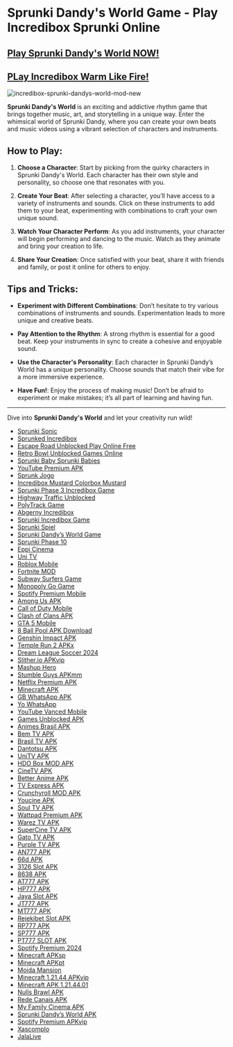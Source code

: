 # Sprunki Dandy's World Game - Play Incredibox Sprunki Online

## [Play Sprunki Dandy's World NOW!](https://tinyurl.com/mrx29ca4)

## [PLay Incredibox Warm Like Fire!](https://github.com/Incredibox-Warm-Like-Fire)

![incredibox-sprunki-dandys-world-mod-new](https://github.com/user-attachments/assets/cff2fe4d-3a84-445b-a756-24e4ab4e41a8)


**Sprunki Dandy's World** is an exciting and addictive rhythm game that brings together music, art, and storytelling in a unique way. Enter the whimsical world of Sprunki Dandy, where you can create your own beats and music videos using a vibrant selection of characters and instruments.

## How to Play:

1. **Choose a Character**: Start by picking from the quirky characters in Sprunki Dandy's World. Each character has their own style and personality, so choose one that resonates with you.
   
2. **Create Your Beat**: After selecting a character, you’ll have access to a variety of instruments and sounds. Click on these instruments to add them to your beat, experimenting with combinations to craft your own unique sound.

3. **Watch Your Character Perform**: As you add instruments, your character will begin performing and dancing to the music. Watch as they animate and bring your creation to life.

4. **Share Your Creation**: Once satisfied with your beat, share it with friends and family, or post it online for others to enjoy.

## Tips and Tricks:

- **Experiment with Different Combinations**: Don’t hesitate to try various combinations of instruments and sounds. Experimentation leads to more unique and creative beats.
  
- **Pay Attention to the Rhythm**: A strong rhythm is essential for a good beat. Keep your instruments in sync to create a cohesive and enjoyable sound.

- **Use the Character's Personality**: Each character in Sprunki Dandy’s World has a unique personality. Choose sounds that match their vibe for a more immersive experience.

- **Have Fun!**: Enjoy the process of making music! Don’t be afraid to experiment or make mistakes; it’s all part of learning and having fun.

---

Dive into **Sprunki Dandy's World** and let your creativity run wild!
- [Sprunki Sonic](https://github.com/Sprunki-Sonic)
- [Sprunked Incredibox](https://github.com/Sprunked-Incredibox)
- [Escape Road Unblocked Play Online Free](https://github.com/Escape-Road-Unblocked-Play-Online-Free)
- [Retro Bowl Unblocked Games Online](https://github.com/Retro-Bowl-Unblocked-Games-Online)
- [Sprunki Baby Sprunki Babies](https://github.com/Sprunki-Baby-Sprunki-Babies)
- [YouTube Premium APK](https://github.com/Youtube-Premium-APK)
- [Sprunk Jogo](https://github.com/Sprunk-Jogo)
- [Incredibox Mustard Colorbox Mustard](https://github.com/Incredibox-Mustard-Colorbox-Mustard)
- [Sprunki Phase 3 Incredibox Game](https://github.com/Sprunki-Phase-3-Incredibox-Game)
- [Highway Traffic Unblocked](https://github.com/Highway-Traffic-Unblocked)
- [PolyTrack Game](https://github.com/PolyTrack-Game)
- [Abgerny Incredibox](https://github.com/Abgerny-Incredibox)
- [Sprunki Incredibox Game](https://github.com/Sprunki-Incredibox-Game)
- [Sprunki Spiel](https://github.com/Sprunki-Spiel)
- [Sprunki Dandy’s World Game](https://github.com/Sprunki-Dandy-s-World-Game)
- [Sprunki Phase 10](https://github.com/Sprunki-Phase-10)
- [Eppi Cinema](https://github.com/Eppi-Cinema)
- [Uni TV](https://github.com/Uni-TV)
- [Roblox Mobile](https://github.com/roblox-mobile)
- [Fortnite MOD](https://github.com/Fortnite-MOD)
- [Subway Surfers Game](https://github.com/Subway-Surfers-Game)
- [Monopoly Go Game](https://github.com/Monopoly-Go-Game)
- [Spotify Premium Mobile](https://github.com/Spotify-Premium-Mobile)
- [Among Us APK](https://github.com/Among-Us-APK)
- [Call of Duty Mobile](https://github.com/Call-of-Duty-mobile)
- [Clash of Clans APK](https://github.com/Clash-of-Clans-APK)
- [GTA 5 Mobile](https://github.com/GTA-5-Mobile)
- [8 Ball Pool APK Download](https://github.com/8-Ball-Pool-APK-Download)
- [Genshin Impact APK](https://github.com/Genshin-Impact-APK)
- [Temple Run 2 APKx](https://github.com/Temple-Run-2-APKx)
- [Dream League Soccer 2024](https://github.com/Dream-League-Soccer-2024)
- [Slither.io APKvip](https://github.com/Slither-io-APKvip)
- [Mashup Hero](https://github.com/Mashup-Hero)
- [Stumble Guys APKmm](https://github.com/Stumble-Guys-APKmm)
- [Netflix Premium APK](https://github.com/Netflix-Premium-apk)
- [Minecraft APK](https://github.com/Minecraft-APK)
- [GB WhatsApp APK](https://github.com/GB-WhatsApp-APK)
- [Yo WhatsApp](https://github.com/Yo-WhatsApp)
- [YouTube Vanced Mobile](https://github.com/youtube-vanced-mobile)
- [Games Unblocked APK](https://github.com/Games-Unblocked-APK)
- [Animes Brasil APK](https://github.com/Animes-Brasil-APK)
- [Bem TV APK](https://github.com/Bem-TV-APK)
- [Brasil TV APK](https://github.com/Brasil-TV-APK)
- [Dantotsu APK](https://github.com/Dantotsu-APK)
- [UniTV APK](https://github.com/UniTV-APK)
- [HDO Box MOD APK](https://github.com/HDO-Box-MOD-APK)
- [CineTV APK](https://github.com/CineTV-APK)
- [Better Anime APK](https://github.com/Better-Anime-APK)
- [TV Express APK](https://github.com/TV-Express-APK)
- [Crunchyroll MOD APK](https://github.com/Crunchyroll-MOD-APK)
- [Youcine APK](https://github.com/Youcine-APK)
- [Soul TV APK](https://github.com/Soul-TV-APK)
- [Wattpad Premium APK](https://github.com/Wattpad-Premium-APK)
- [Warez TV APK](https://github.com/Warez-TV-APK)
- [SuperCine TV APK](https://github.com/SuperCine-TV-APK)
- [Gato TV APK](https://github.com/Gato-TV-APK)
- [Purple TV APK](https://github.com/Purple-TV-APK)
- [AN777 APK](https://github.com/AN777-APK)
- [66d APK](https://github.com/66d-APK)
- [3126 Slot APK](https://github.com/3126-Slot-APK)
- [8638 APK](https://github.com/8638-APK)
- [AT777 APK](https://github.com/AT777-APK)
- [HP777 APK](https://github.com/HP777-APK)
- [Jaya Slot APK](https://github.com/Jaya-Slot-APK)
- [JT777 APK](https://github.com/JT777-APK)
- [MT777 APK](https://github.com/MT777-APK)
- [Rejekibet Slot APK](https://github.com/Rejekibet-Slot-APK)
- [RP777 APK](https://github.com/RP777-APK)
- [SP777 APK](https://github.com/SP777-APK)
- [PT777 SLOT APK](https://github.com/PT777-SLOT-APK)
- [Spotify Premium 2024](https://github.com/Spotify-Premium-2024)
- [Minecraft APKsp](https://github.com/Minecraft-APKsp)
- [Minecraft APKpt](https://github.com/Minecraft-APKpt)
- [Moida Mansion](https://github.com/Moida-Mansion)
- [Minecraft 1.21.44 APKvip](https://github.com/Minecraft-1-21-44-APKvip)
- [Minecraft APK 1.21.44.01](https://github.com/Minecraft-APK-1-21-44-01)
- [Nulls Brawl APK](https://github.com/Nulls-Brawl-APK)
- [Rede Canais APK](https://github.com/Rede-Canais-apk)
- [My Family Cinema APK](https://github.com/My-Family-Cinema-APK)
- [Sprunki Dandy’s World APK](https://github.com/sprunki-dandy-s-world-APK)
- [Spotify Premium APKvip](https://github.com/Spotify-Premium-APKvip)
- [Xascomplo](https://github.com/xascomplo)
- [JalaLive](https://github.com/JalaLive)
